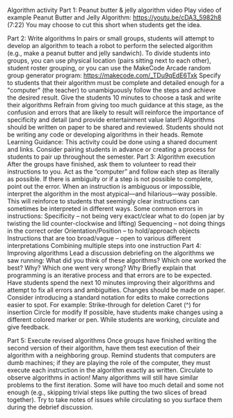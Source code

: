 Algorithm activity
Part 1: Peanut butter & jelly algorithm video
Play video of example Peanut Butter and Jelly Algorithm:
https://youtu.be/cDA3_5982h8 (7:22)
You may choose to cut this short when students get the idea.


Part 2: Write algorithms
In pairs or small groups, students will attempt to develop an algorithm to teach a robot to perform the selected algorithm (e.g., make a peanut butter and jelly sandwich).
To divide students into groups, you can use physical location (pairs sitting next to each other), student roster grouping, or you can use the MakeCode Arcade random group generator program: https://makecode.com/_TDu9qEdE6Txk 
Specify to students that their algorithm must be complete and detailed enough for a "computer" (the teacher) to unambiguously follow the steps and achieve the desired result.
Give the students 10 minutes to choose a task and write their algorithms
Refrain from giving too much guidance at this stage, as the confusion and errors that are likely to result will reinforce the importance of specificity and detail (and provide entertainment value later!)
Algorithms should be written on paper to be shared and reviewed. Students should not be writing any code or developing algorithms in their heads.
Remote Learning Guidance: This activity could be done using a shared document and links. Consider pairing students in advance or creating a process for students to pair up throughout the semester.
Part 3: Algorithm execution
After the groups have finished, ask them to volunteer to read their instructions to you. Act as the “computer” and follow each step as literally as possible. If there is ambiguity or if a step is not possible to complete, point out the error.
When an instruction is ambiguous or impossible, interpret the algorithm in the most atypical—and hilarious—way possible. This will reinforce to students that seemingly clear instructions can sometimes be interpreted in different ways.
Some common errors in instructions:
Specificity – not being very exact/clear what to do (open jar by twisting the lid counter-clockwise and lifting)
Sequencing – not doing things in the correct order
Orientation/Position – to hold/approach objects
Instructions that are too broad/vague – open to various different interpretations
Combining multiple steps into one instruction
Part 4: Improving algorithms
Lead a discussion debriefing on the algorithms we saw running:
What did you think of these algorithms?
Which one worked the best? Why?
Which one went very wrong? Why
Briefly explain that programming is an iterative process and that errors are to be expected.
Have students spend the next 10 minutes improving their algorithms and attempt to fix all errors and ambiguities.
Changes should be made on paper.
Consider introducing a standard notation for edits to make corrections easier to spot. For example:
Strike-through for deletion
Caret (^) for insertion
Circle for modify
If possible, have students make changes using a different colored marker or pen.
While students are working, circulate and give feedback. 

Part 5: Execute revised algorithms
Once groups have finished writing the second version of their algorithm, have them test execution of their algorithm with a neighboring group.
Remind students that computers are dumb machines; if they are playing the role of the computer, they must execute each instruction in the algorithm exactly as written.
Circulate to observe algorithms in action! Many algorithms will still have similar problems to the first iteration. Some will have too much detail and some not enough (e.g., skipping trivial steps like putting the two slices of bread together). Try to take notes of issues while circulating so you surface them during the debrief discussion.
